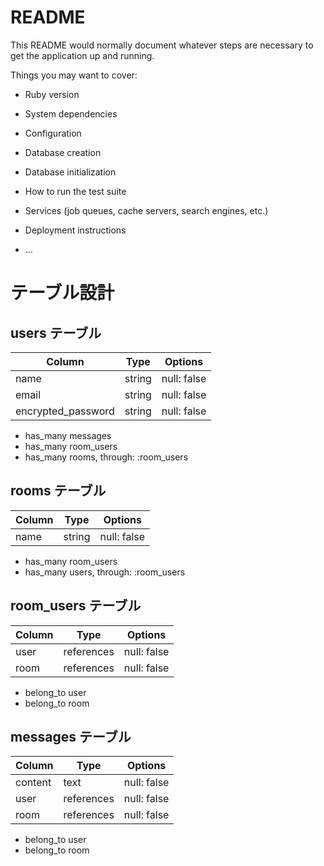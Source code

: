 # README

This README would normally document whatever steps are necessary to get the
application up and running.

Things you may want to cover:

* Ruby version

* System dependencies

* Configuration

* Database creation

* Database initialization

* How to run the test suite

* Services (job queues, cache servers, search engines, etc.)

* Deployment instructions

* ...


# テーブル設計

## users テーブル

| Column              | Type    | Options     |
|---------------------|---------|-------------|
| name                | string  | null: false |
| email               | string  | null: false |
| encrypted_password  | string  | null: false |

* has_many messages
* has_many room_users
* has_many rooms, through: :room_users


## rooms テーブル

| Column              | Type    | Options     |
|---------------------|---------|-------------|
| name                | string  | null: false |

* has_many room_users
* has_many users, through: :room_users


## room_users テーブル

| Column          | Type        | Options     |
|-----------------|-------------|-------------|
| user            | references  | null: false |
| room            | references  | null: false |

* belong_to user
* belong_to room


## messages テーブル
| Column          | Type        | Options     |
|-----------------|-------------|-------------|
| content         | text        | null: false |
| user            | references  | null: false |
| room            | references  | null: false |

* belong_to user
* belong_to room